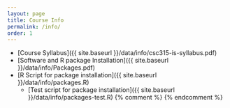 ```yaml
---
layout: page
title: Course Info 
permalink: /info/
order: 1
---
```


* [Course Syllabus]({{ site.baseurl }}/data/info/csc315-is-syllabus.pdf)
* [Software and R package Installation]({{ site.baseurl }}/data/info/Packages.pdf) 
* [R Script for package installation]({{ site.baseurl }}/data/info/packages.R) 
    * [Test script for package installation]({{ site.baseurl }}/data/info/packages-test.R)
{% comment %}
{% endcomment %}
